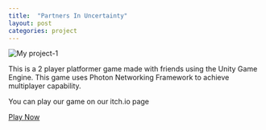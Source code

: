 ```yaml
---
title:  "Partners In Uncertainty"
layout: post
categories: project
---
```


![My project-1](https://user-images.githubusercontent.com/29043325/215385904-caaec47f-8000-44da-811f-dab18565ae52.png)


This is a 2 player platformer game made with friends using the Unity Game Engine. This game uses Photon Networking Framework to achieve multiplayer capability.




You can play our game on our itch.io page

[Play Now](https://indinin.itch.io/partners-in-uncertainty)

